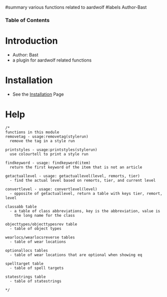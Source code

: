 ﻿#summary various functions related to aardwolf
#labels Author-Bast

### Table of Contents ###


# Introduction #
  * Author: Bast
  * a plugin for aardwolf related functions

# Installation #
  * See the [Installation](Installation.md) Page

# Help #
```
/*
functions in this module
removetag - usage:removetag(stylerun)
  remove the tag in a style run

printstyles - usage:printstyles(stylerun)
  use colourtell to print a style run

findkeyword - usage: findkeyword(item)
  return the first keyword of the item that is not an article

getactuallevel - usage: getactuallevel(level, remorts, tier)
  - find the actual level based on remorts, tier, and current level

convertlevel - usage: convertlevel(level)
  - opposite of getactuallevel, return a table with keys tier, remort, level

classabb table
  - a table of class abbreviations, key is the abbreviation, value is
    the long name for the class

objecttypes/objecttypesrev table
  - table of object types

wearlocs/wearlocsreverse tables
  - table of wear locations

optionallocs tables
  - table of wear locations that are optional when showing eq

spelltarget table
  - table of spell targets

statestrings table
  - table of statestrings

*/
```